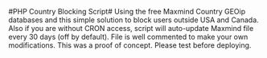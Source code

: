 ﻿#PHP Country Blocking Script#
Using the free Maxmind Country GEOip databases and this simple solution to block users outside USA and Canada. Also if you are without CRON access, script will auto-update Maxmind file every 30 days (off by default). File is well commented to make your own modifications. This was a proof of concept. Please test before deploying.